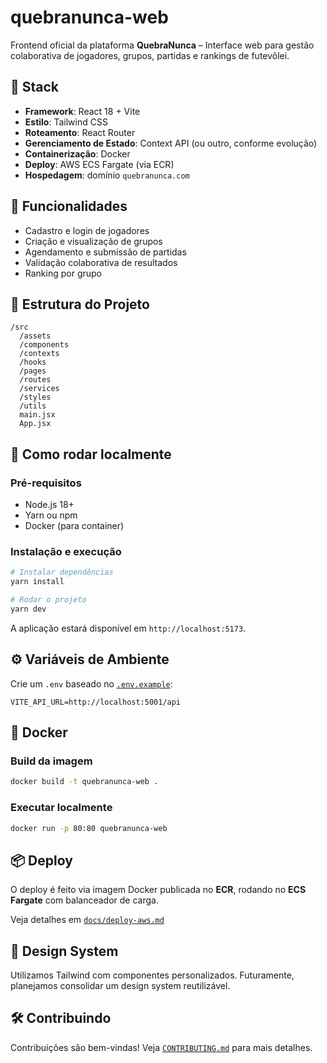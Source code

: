 # quebranunca-web

Frontend oficial da plataforma **QuebraNunca** – Interface web para gestão colaborativa de jogadores, grupos, partidas e rankings de futevôlei.

## 🧱 Stack

- **Framework**: React 18 + Vite
- **Estilo**: Tailwind CSS
- **Roteamento**: React Router
- **Gerenciamento de Estado**: Context API (ou outro, conforme evolução)
- **Containerização**: Docker
- **Deploy**: AWS ECS Fargate (via ECR)
- **Hospedagem**: domínio `quebranunca.com`

## 🚀 Funcionalidades

- Cadastro e login de jogadores
- Criação e visualização de grupos
- Agendamento e submissão de partidas
- Validação colaborativa de resultados
- Ranking por grupo

## 📁 Estrutura do Projeto

```
/src
  /assets
  /components
  /contexts
  /hooks
  /pages
  /routes
  /services
  /styles
  /utils
  main.jsx
  App.jsx
```

## 🧪 Como rodar localmente

### Pré-requisitos

- Node.js 18+
- Yarn ou npm
- Docker (para container)

### Instalação e execução

```bash
# Instalar dependências
yarn install

# Rodar o projeto
yarn dev
```

A aplicação estará disponível em `http://localhost:5173`.

## ⚙️ Variáveis de Ambiente

Crie um `.env` baseado no [`.env.example`](./.env.example):

```env
VITE_API_URL=http://localhost:5001/api
```

## 🐳 Docker

### Build da imagem

```bash
docker build -t quebranunca-web .
```

### Executar localmente

```bash
docker run -p 80:80 quebranunca-web
```

## 📦 Deploy

O deploy é feito via imagem Docker publicada no **ECR**, rodando no **ECS Fargate** com balanceador de carga.

Veja detalhes em [`docs/deploy-aws.md`](./docs/deploy-aws.md)

## 🧠 Design System

Utilizamos Tailwind com componentes personalizados. Futuramente, planejamos consolidar um design system reutilizável.

## 🛠 Contribuindo

Contribuições são bem-vindas! Veja [`CONTRIBUTING.md`](./CONTRIBUTING.md) para mais detalhes.
